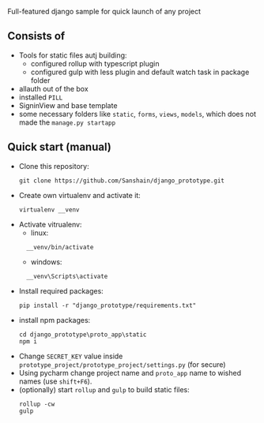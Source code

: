 Full-featured django sample for quick launch of any project

## Consists of

- Tools for static files autj building:
  - configured rollup with typescript plugin
  - configured gulp with less plugin and default watch task in package folder
- allauth out of the box
- installed `PILL`
- SigninView and base template
- some necessary folders like `static`, `forms`, `views`, `models`, which does not made the `manage.py startapp` 

## Quick start (manual)
- Clone this repository:
  ```
  git clone https://github.com/Sanshain/django_prototype.git
  ```
- Create own virtualenv and activate it:
  ```
  virtualenv __venv
  ```
- Activate vitrualenv:
  - linux:
  ```
    __venv/bin/activate
  ```
  - windows:
  ```
    __venv\Scripts\activate
  ```
- Install required packages:
  ```
  pip install -r "django_prototype/requirements.txt"
  ```
- install npm packages:
  ```
  cd django_prototype\proto_app\static
  npm i
  ```
- Change `SECRET_KEY` value inside `prototype_project/prototype_project/settings.py` (for secure)
- Using pycharm change project name and `proto_app` name to wished names (use `shift+F6`). 
- (optionally) start `rollup` and `gulp` to build static files:
  ```
  rollup -cw
  gulp
  ```
  
  
